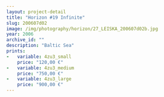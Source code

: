 ```yaml
---
layout: project-detail
title: "Horizon #19 Infinite"
slug: 200607d02
image: /img/photography/horizon/27_LEISKA_200607d02b.jpg
year: 2006
archive_id: ""
description: "Baltic Sea"
prints: 
-   variable: 4zu3_small
    price: "120,00 €"
-   variable: 4zu3_medium
    price: "750,00 €"
-   variable: 4zu3_large
    price: "900,00 €"
---
```

